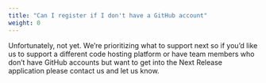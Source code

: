 ```yaml
---
title: "Can I register if I don't have a GitHub account"
weight: 0
---
```


Unfortunately, not yet. We’re prioritizing what to support next so if you’d like us to support a different code hosting 
platform or have team members who don’t have GitHub accounts but want to get into the Next Release application please contact us and let us know.